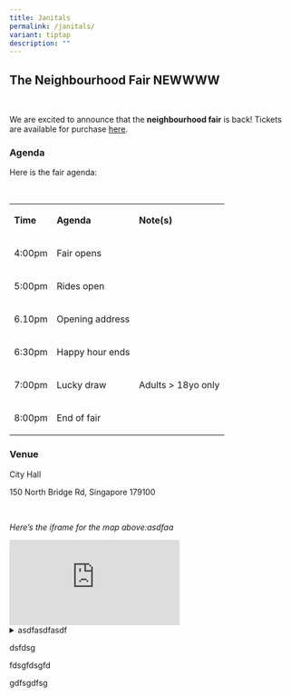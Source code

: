 ```yaml
---
title: Janitals
permalink: /janitals/
variant: tiptap
description: ""
---
```

<h2>The Neighbourhood Fair NEWWWW</h2>
<p>
<br>
</p>
<p>We are excited to announce that the <strong>neighbourhood fair</strong> is
back! Tickets are available for purchase <a href="http://www.google.com" rel="noopener noreferrer nofollow" target="_blank"><u>here</u></a>.</p>
<h3>Agenda</h3>
<p>Here is the fair agenda:</p>
<p>
<br>
</p>
<table>
<tbody>
<tr>
<td rowspan="1" colspan="1">
<p><strong>Time</strong>
</p>
</td>
<td rowspan="1" colspan="1">
<p><strong>Agenda</strong>
</p>
</td>
<td rowspan="1" colspan="1">
<p><strong>Note(s)</strong>
</p>
</td>
</tr>
<tr>
<td rowspan="1" colspan="1">
<p>4:00pm</p>
</td>
<td rowspan="1" colspan="1">
<p>Fair opens</p>
</td>
<td rowspan="1" colspan="1">
<p></p>
</td>
</tr>
<tr>
<td rowspan="1" colspan="1">
<p>5:00pm</p>
</td>
<td rowspan="1" colspan="1">
<p>Rides open</p>
</td>
<td rowspan="1" colspan="1">
<p></p>
</td>
</tr>
<tr>
<td rowspan="1" colspan="1">
<p>6.10pm</p>
</td>
<td rowspan="1" colspan="1">
<p>Opening address</p>
</td>
<td rowspan="1" colspan="1">
<p></p>
</td>
</tr>
<tr>
<td rowspan="1" colspan="1">
<p>6:30pm</p>
</td>
<td rowspan="1" colspan="1">
<p>Happy hour ends</p>
</td>
<td rowspan="1" colspan="1">
<p></p>
</td>
</tr>
<tr>
<td rowspan="1" colspan="1">
<p>7:00pm</p>
</td>
<td rowspan="1" colspan="1">
<p>Lucky draw</p>
</td>
<td rowspan="1" colspan="1">
<p>Adults &gt; 18yo only</p>
</td>
</tr>
<tr>
<td rowspan="1" colspan="1">
<p>8:00pm</p>
</td>
<td rowspan="1" colspan="1">
<p>End of fair</p>
</td>
<td rowspan="1" colspan="1">
<p></p>
</td>
</tr>
</tbody>
</table>
<h3>Venue</h3>
<p>City Hall</p>
<p>150 North Bridge Rd, Singapore 179100</p>
<p>
<br>
</p>
<p><em>Here’s the iframe for the map above:asdfaa</em>
</p>
<div class="iframe-wrapper">
<iframe allowfullscreen="true" frameborder="0" src="https://www.google.com/maps/embed?pb=!1m18!1m12!1m3!1d3988.802216883744!2d103.84943757475227!3d1.2931212617560333!2m3!1f0!2f0!3f0!3m2!1i1024!2i768!4f13.1!3m3!1m2!1s0x31da19a6984dd7cf%3A0x58f49cfe659cf2d5!2sCity%20Hall!5e0!3m2!1sen!2ssg!4v1697695512330!5m2!1sen!2ssg"></iframe>
</div>
<div data-type="detailGroup" class="isomer-accordion-group isomer-accordion isomer-accordion-white">
<details class="isomer-details">
<summary>asdfasdfasdf</summary>
<div data-type="detailsContent" class="isomer-details-content">
<p></p>
</div>
</details>
</div>
<p>dsfdsg</p>
<p>fdsgfdsgfd</p>
<p>gdfsgdfsg</p>